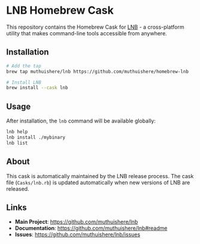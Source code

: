 # LNB Homebrew Cask

This repository contains the Homebrew Cask for [LNB](https://github.com/muthuishere/lnb) - a cross-platform utility that makes command-line tools accessible from anywhere.

## Installation

```bash
# Add the tap
brew tap muthuishere/lnb https://github.com/muthuishere/homebrew-lnb

# Install LNB  
brew install --cask lnb
```

## Usage

After installation, the `lnb` command will be available globally:

```bash
lnb help
lnb install ./mybinary
lnb list
```

## About

This cask is automatically maintained by the LNB release process. The cask file (`Casks/lnb.rb`) is updated automatically when new versions of LNB are released.

## Links

- **Main Project**: https://github.com/muthuishere/lnb
- **Documentation**: https://github.com/muthuishere/lnb#readme
- **Issues**: https://github.com/muthuishere/lnb/issues
